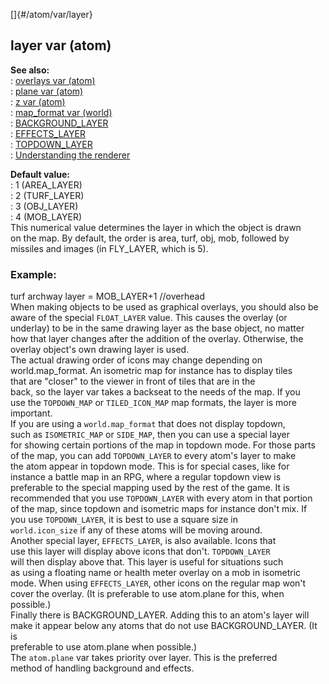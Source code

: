 []{#/atom/var/layer}    
## layer var (atom)    
**See also:**    
:   [overlays var (atom)](/ref/atom/var/overlays)    
:   [plane var (atom)](/ref/atom/var/plane)    
:   [z var (atom)](/ref/atom/var/z)    
:   [map_format var (world)](/ref/world/var/map_format)    
:   [BACKGROUND_LAYER](/ref/%7Bnotes%7D/BACKGROUND_LAYER)    
:   [EFFECTS_LAYER](/ref/%7Bnotes%7D/EFFECTS_LAYER)    
:   [TOPDOWN_LAYER](/ref/%7Bnotes%7D/TOPDOWN_LAYER)    
:   [Understanding the renderer](/ref/%7Bnotes%7D/renderer)    
<!-- -->    
**Default value:**    
:   1 (AREA_LAYER)    
:   2 (TURF_LAYER)    
:   3 (OBJ_LAYER)    
:   4 (MOB_LAYER)    
This numerical value determines the layer in which the object is drawn    
on the map. By default, the order is area, turf, obj, mob, followed by    
missiles and images (in FLY_LAYER, which is 5).    
### Example:    
turf archway layer = MOB_LAYER+1 //overhead    
When making objects to be used as graphical overlays, you should also be    
aware of the special `FLOAT_LAYER` value. This causes the overlay (or    
underlay) to be in the same drawing layer as the base object, no matter    
how that layer changes after the addition of the overlay. Otherwise, the    
overlay object\'s own drawing layer is used.    
The actual drawing order of icons may change depending on    
world.map_format. An isometric map for instance has to display tiles    
that are \"closer\" to the viewer in front of tiles that are in the    
back, so the layer var takes a backseat to the needs of the map. If you    
use the `TOPDOWN_MAP` or `TILED_ICON_MAP` map formats, the layer is more    
important.    
If you are using a `world.map_format` that does not display topdown,    
such as `ISOMETRIC_MAP` or `SIDE_MAP`, then you can use a special layer    
for showing certain portions of the map in topdown mode. For those parts    
of the map, you can add `TOPDOWN_LAYER` to every atom\'s layer to make    
the atom appear in topdown mode. This is for special cases, like for    
instance a battle map in an RPG, where a regular topdown view is    
preferable to the special mapping used by the rest of the game. It is    
recommended that you use `TOPDOWN_LAYER` with every atom in that portion    
of the map, since topdown and isometric maps for instance don\'t mix. If    
you use `TOPDOWN_LAYER`, it is best to use a square size in    
`world.icon_size` if any of these atoms will be moving around.    
Another special layer, `EFFECTS_LAYER`, is also available. Icons that    
use this layer will display above icons that don\'t. `TOPDOWN_LAYER`    
will then display above that. This layer is useful for situations such    
as using a floating name or health meter overlay on a mob in isometric    
mode. When using `EFFECTS_LAYER`, other icons on the regular map won\'t    
cover the overlay. (It is preferable to use atom.plane for this, when    
possible.)    
Finally there is BACKGROUND_LAYER. Adding this to an atom\'s layer will    
make it appear below any atoms that do not use BACKGROUND_LAYER. (It is    
preferable to use atom.plane when possible.)    
The `atom.plane` var takes priority over layer. This is the preferred    
method of handling background and effects.  